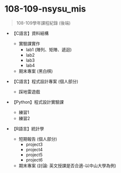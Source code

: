 # 108-109-nsysu_mis
> 108-109學年課程紀錄 (後端)
- 【C語言】資料結構
  - 實驗課實作
    -  lab1 (陣列、矩陣、遞迴)
    -  lab2
    -  lab3
    -  lab4
  - 期末專案 (黑白棋)

- 【C語言】程式設計專案 (個人部分)
  - 踩地雷遊戲

- 【Python】程式設計實驗課
  - 練習1
  - 練習2

- 【R語言】統計學
  - 短期報告 (個人部分)
    -  project3
    -  project4
    -  project5
    -  project6
  - 期末專案 (討論: 英文授課是否合適-以中山大學為例)
